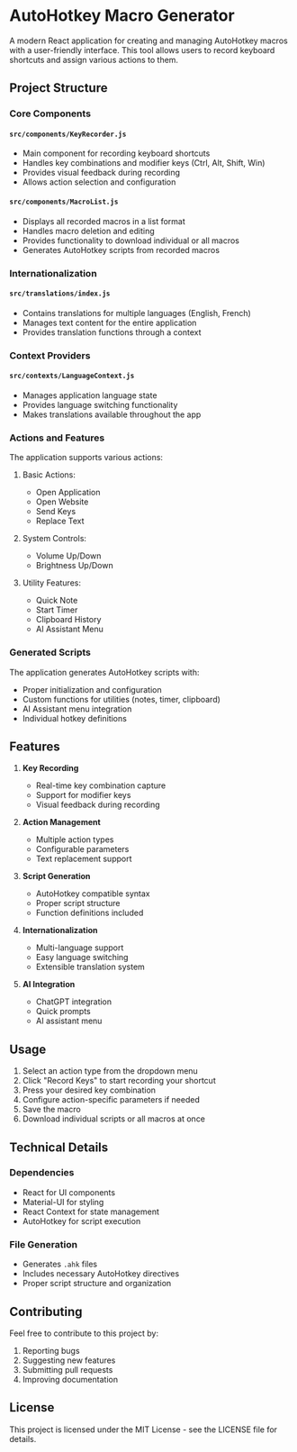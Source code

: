 # AutoHotkey Macro Generator

A modern React application for creating and managing AutoHotkey macros with a user-friendly interface. This tool allows users to record keyboard shortcuts and assign various actions to them.

## Project Structure

### Core Components

#### `src/components/KeyRecorder.js`
- Main component for recording keyboard shortcuts
- Handles key combinations and modifier keys (Ctrl, Alt, Shift, Win)
- Provides visual feedback during recording
- Allows action selection and configuration

#### `src/components/MacroList.js`
- Displays all recorded macros in a list format
- Handles macro deletion and editing
- Provides functionality to download individual or all macros
- Generates AutoHotkey scripts from recorded macros

### Internationalization

#### `src/translations/index.js`
- Contains translations for multiple languages (English, French)
- Manages text content for the entire application
- Provides translation functions through a context

### Context Providers

#### `src/contexts/LanguageContext.js`
- Manages application language state
- Provides language switching functionality
- Makes translations available throughout the app

### Actions and Features

The application supports various actions:

1. Basic Actions:
   - Open Application
   - Open Website
   - Send Keys
   - Replace Text

2. System Controls:
   - Volume Up/Down
   - Brightness Up/Down

3. Utility Features:
   - Quick Note
   - Start Timer
   - Clipboard History
   - AI Assistant Menu

### Generated Scripts

The application generates AutoHotkey scripts with:
- Proper initialization and configuration
- Custom functions for utilities (notes, timer, clipboard)
- AI Assistant menu integration
- Individual hotkey definitions

## Features

1. **Key Recording**
   - Real-time key combination capture
   - Support for modifier keys
   - Visual feedback during recording

2. **Action Management**
   - Multiple action types
   - Configurable parameters
   - Text replacement support

3. **Script Generation**
   - AutoHotkey compatible syntax
   - Proper script structure
   - Function definitions included

4. **Internationalization**
   - Multi-language support
   - Easy language switching
   - Extensible translation system

5. **AI Integration**
   - ChatGPT integration
   - Quick prompts
   - AI assistant menu

## Usage

1. Select an action type from the dropdown menu
2. Click "Record Keys" to start recording your shortcut
3. Press your desired key combination
4. Configure action-specific parameters if needed
5. Save the macro
6. Download individual scripts or all macros at once

## Technical Details

### Dependencies
- React for UI components
- Material-UI for styling
- React Context for state management
- AutoHotkey for script execution

### File Generation
- Generates `.ahk` files
- Includes necessary AutoHotkey directives
- Proper script structure and organization

## Contributing

Feel free to contribute to this project by:
1. Reporting bugs
2. Suggesting new features
3. Submitting pull requests
4. Improving documentation

## License

This project is licensed under the MIT License - see the LICENSE file for details.
